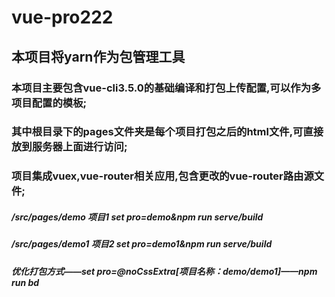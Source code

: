 # vue-pro222

## 本项目将yarn作为包管理工具

### 本项目主要包含vue-cli3.5.0的基础编译和打包上传配置,可以作为多项目配置的模板;
### 其中根目录下的pages文件夹是每个项目打包之后的html文件,可直接放到服务器上面进行访问;
### 项目集成vuex,vue-router相关应用,包含更改的vue-router路由源文件;

##### /src/pages/demo   项目1 set pro=demo&npm run serve/build
##### /src/pages/demo1  项目2 set pro=demo1&npm run serve/build
##### 优化打包方式——set pro=@noCssExtra[项目名称：demo/demo1]——npm run bd
